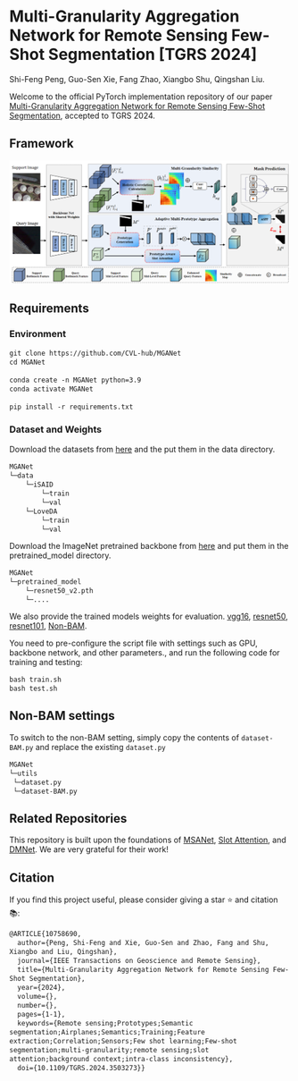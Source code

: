 # Multi-Granularity Aggregation Network for Remote Sensing Few-Shot Segmentation [TGRS 2024]
Shi-Feng Peng, Guo-Sen Xie, Fang Zhao, Xiangbo Shu, Qingshan Liu.

Welcome to the official PyTorch implementation repository of our paper [Multi-Granularity Aggregation Network for Remote Sensing Few-Shot Segmentation](https://ieeexplore.ieee.org/abstract/document/10758690), accepted to TGRS 2024.


## Framework

![framework](framework1.png)



## Requirements

### Environment

```
git clone https://github.com/CVL-hub/MGANet
cd MGANet

conda create -n MGANet python=3.9
conda activate MGANet

pip install -r requirements.txt
```

### Dataset and Weights

Download the datasets from [here](https://pan.baidu.com/s/1NjZxFxLCNcaTCu_uQO8NNA?pwd=2f3y) and the put them in the data directory.

```
MGANet
└─data
    └─iSAID
        └─train
        └─val
    └─LoveDA
    	└─train
    	└─val
```



Download the ImageNet pretrained backbone from [here](https://pan.baidu.com/s/1l9CPkmP69sbxzUYUtwVISg?pwd=n314) and put them in the pretrained_model directory.

```
MGANet
└─pretrained_model
	└─resnet50_v2.pth
	└─....
```

We also provide the trained models weights for evaluation. [vgg16](https://drive.google.com/file/d/1SH3jOrV1zNyNJNyiEfPdNz7x7_7MWKjp/view?usp=drive_link),  [resnet50](https://drive.google.com/drive/folders/10W9SjQFjWVVF8JFTOypUaLSPMaNCirEl?usp=drive_link),  [resnet101](https://drive.google.com/drive/folders/1QNhpuzppl699Y3GE4nQLXpTN03hDPy-7?usp=drive_link), [Non-BAM](https://drive.google.com/drive/folders/1FgezcFfhQpaC5rvSg218CPKE0vjwkb8I?usp=drive_link).

You need to pre-configure the script file with settings such as GPU, backbone network, and other parameters., and run the following code for training and testing:

```
bash train.sh
bash test.sh
```



## Non-BAM settings

 To switch to the non-BAM setting, simply copy the contents of `dataset-BAM.py` and replace the existing `dataset.py`

```
MGANet
└─utils
 └─dataset.py
 └─dataset-BAM.py

```



## Related Repositories

This repository is built upon the foundations of [MSANet](https://github.com/AIVResearch/MSANet), [Slot Attention](https://github.com/google-research/google-research/tree/master/slot_attention), and [DMNet](https://github.com/HanboBizl/DMNet?tab=readme-ov-file). We are very grateful for their work!


## Citation

If you find this project useful, please consider giving a star ⭐ and citation 📚:

```
@ARTICLE{10758690,
  author={Peng, Shi-Feng and Xie, Guo-Sen and Zhao, Fang and Shu, Xiangbo and Liu, Qingshan},
  journal={IEEE Transactions on Geoscience and Remote Sensing}, 
  title={Multi-Granularity Aggregation Network for Remote Sensing Few-Shot Segmentation}, 
  year={2024},
  volume={},
  number={},
  pages={1-1},
  keywords={Remote sensing;Prototypes;Semantic segmentation;Airplanes;Semantics;Training;Feature extraction;Correlation;Sensors;Few shot learning;Few-shot segmentation;multi-granularity;remote sensing;slot attention;background context;intra-class inconsistency},
  doi={10.1109/TGRS.2024.3503273}}

```
